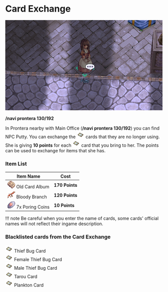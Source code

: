 # Card Exchange

![Putty](img/Putty.png)

**/navi prontera 130/192** 

In Prontera nearby with Main Office (**/navi prontera 130/192**) you can find NPC Putty. You can exchange the ![Card](img/Card.gif) cards that they are no longer using. She is giving **10 points** for each ![Card](img/Card.gif) card that you bring to her. The points can be used to exchange for items that she has.

### Item List

| Item Name                 | Cost       |
|---------------------------|------------|
| ![Old Card Album](img/616.gif) Old Card Album | **170 Points** |
| ![Bloody Branch](img/12103_1.png) Bloody Branch| **120 Points** |
| ![7x Poring Coins](img/7539.gif) 7x Poring Coins| **10 Points**  |

!!! note
      Be careful when you enter the name of cards, some cards' official names will not reflect their ingame description.  

### Blacklisted cards from the Card Exchange  
![Card](img/Card.gif) Thief Bug Card  
![Card](img/Card.gif) Female Thief Bug Card  
![Card](img/Card.gif) Male Thief Bug Card  
![Card](img/Card.gif) Tarou Card  
![Card](img/Card.gif) Plankton Card  